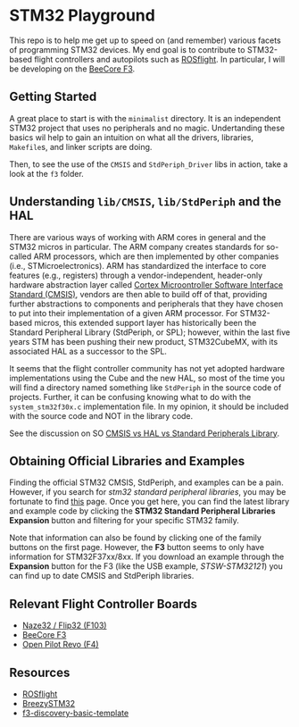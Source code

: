 STM32 Playground
================

This repo is to help me get up to speed on (and remember) various facets of programming STM32 devices. My end goal is to contribute to STM32-based flight controllers and autopilots such as [ROSflight](https://github.com/byu-magicc/ROSflight). In particular, I will be developing on the [BeeCore F3](http://www.banggood.com/Beecore-F3_EVO_Brushed-ACRO-Flight-Control-Board-DSM2-For-Inductrix-Tiny-Whoop-Eachine-E010-p-1089021.html).

## Getting Started ##

A great place to start is with the `minimalist` directory. It is an independent STM32 project that uses no peripherals and no magic. Undertanding these basics wil help to gain an intuition on what all the drivers, libraries, `Makefile`s, and linker scripts are doing.

Then, to see the use of the `CMSIS` and `StdPeriph_Driver` libs in action, take a look at the `f3` folder.

## Understanding `lib/CMSIS`, `lib/StdPeriph` and the HAL ##

There are various ways of working with ARM cores in general and the STM32 micros in particular. The ARM company creates standards for so-called ARM processors, which are then implemented by other companies (i.e., STMicroelectronics). ARM has standardized the interface to core features (e.g., registers) through a vendor-independent, header-only hardware abstraction layer called [Cortex Microontroller Software Interface Standard (CMSIS)](https://developer.arm.com/embedded/cmsis), vendors are then able to build off of that, providing further abstractions to components and peripherals that they have chosen to put into their implementation of a given ARM processor. For STM32-based micros, this extended support layer has historically been the Standard Peripheral Library (StdPeriph, or SPL); however, within the last five years STM has been pushing their new product, STM32CubeMX, with its associated HAL as a successor to the SPL.

It seems that the flight controller community has not yet adopted hardware implementations using the Cube and the new HAL, so most of the time you will find a directory named something like `StdPeriph` in the source code of projects. Further, it can be confusing knowing what to do with the `system_stm32f30x.c` implementation file. In my opinion, it should be included with the source code and NOT in the library code.

See the discussion on SO [CMSIS vs HAL vs Standard Peripherals Library](https://electronics.stackexchange.com/questions/224355/cmsis-vs-hal-vs-standard-peripherals-library).

## Obtaining Official Libraries and Examples ##

Finding the official STM32 CMSIS, StdPeriph, and examples can be a pain. However, if you search for *stm32 standard peripheral libraries*, you may be fortunate to find [this](http://www.st.com/en/embedded-software/stm32-standard-peripheral-libraries.html?querycriteria=productId=LN1939) page. Once you get here, you can find the latest library and example code by clicking the **STM32 Standard Peripheral Libraries Expansion** button and filtering for your specific STM32 family.

Note that information can also be found by clicking one of the family buttons on the first page. However, the **F3** button seems to only have information for STM32F37xx/8xx. If you download an example through the **Expansion** button for the F3 (like the USB example, *STSW-STM32121*) you can find up to date CMSIS and StdPeriph libraries.

## Relevant Flight Controller Boards ##
- [Naze32 / Flip32 (F103)](http://www.readytoflyquads.com/the-flip32)
- [BeeCore F3](http://www.banggood.com/Beecore-F3_EVO_Brushed-ACRO-Flight-Control-Board-DSM2-For-Inductrix-Tiny-Whoop-Eachine-E010-p-1089021.html)
- [Open Pilot Revo (F4)](https://hobbyking.com/en_us/openpilot-cc3d-revolution-revo-32bit-flight-controller-w-integrated-433mhz-oplink.html/?___store=en_us)

## Resources ##
- [ROSflight](https://github.com/byu-magicc/ROSflight)
- [BreezySTM32](https://github.com/simondlevy/BreezySTM32)
- [f3-discovery-basic-template](https://github.com/mblythe86/stm32f3-discovery-basic-template)
